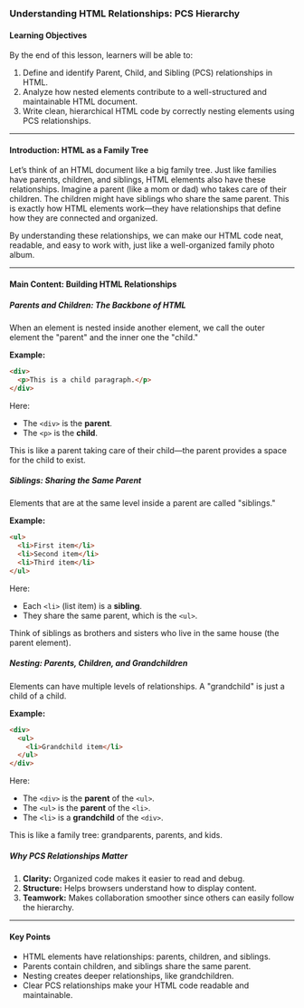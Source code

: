 ### **Understanding HTML Relationships: PCS Hierarchy**

#### **Learning Objectives**  
By the end of this lesson, learners will be able to:  

1. Define and identify Parent, Child, and Sibling (PCS) relationships in HTML.  
2. Analyze how nested elements contribute to a well-structured and maintainable HTML document.  
3. Write clean, hierarchical HTML code by correctly nesting elements using PCS relationships.

---

#### **Introduction: HTML as a Family Tree**

Let’s think of an HTML document like a big family tree. Just like families have parents, children, and siblings, HTML elements also have these relationships. Imagine a parent (like a mom or dad) who takes care of their children. The children might have siblings who share the same parent. This is exactly how HTML elements work—they have relationships that define how they are connected and organized.

By understanding these relationships, we can make our HTML code neat, readable, and easy to work with, just like a well-organized family photo album.

---

#### **Main Content: Building HTML Relationships**

##### **Parents and Children: The Backbone of HTML**

When an element is nested inside another element, we call the outer element the "parent" and the inner one the "child."

**Example:**
```html
<div>
  <p>This is a child paragraph.</p>
</div>
```

Here:
- The `<div>` is the **parent**.
- The `<p>` is the **child**.

This is like a parent taking care of their child—the parent provides a space for the child to exist.

##### **Siblings: Sharing the Same Parent**

Elements that are at the same level inside a parent are called "siblings."

**Example:**
```html
<ul>
  <li>First item</li>
  <li>Second item</li>
  <li>Third item</li>
</ul>
```

Here:
- Each `<li>` (list item) is a **sibling**.
- They share the same parent, which is the `<ul>`.

Think of siblings as brothers and sisters who live in the same house (the parent element).

##### **Nesting: Parents, Children, and Grandchildren**

Elements can have multiple levels of relationships. A "grandchild" is just a child of a child.

**Example:**
```html
<div>
  <ul>
    <li>Grandchild item</li>
  </ul>
</div>
```

Here:
- The `<div>` is the **parent** of the `<ul>`.
- The `<ul>` is the **parent** of the `<li>`.
- The `<li>` is a **grandchild** of the `<div>`.

This is like a family tree: grandparents, parents, and kids.

##### **Why PCS Relationships Matter**

1. **Clarity:** Organized code makes it easier to read and debug.
2. **Structure:** Helps browsers understand how to display content.
3. **Teamwork:** Makes collaboration smoother since others can easily follow the hierarchy.

---

#### **Key Points**
- HTML elements have relationships: parents, children, and siblings.
- Parents contain children, and siblings share the same parent.
- Nesting creates deeper relationships, like grandchildren.
- Clear PCS relationships make your HTML code readable and maintainable.

